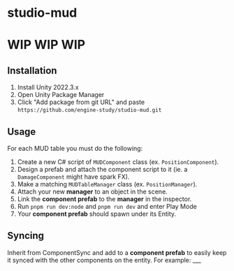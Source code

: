# studio-mud

# WIP WIP WIP

## Installation 
1. Install Unity 2022.3.x
2. Open Unity Package Manager
3. Click "Add package from git URL" and paste `https://github.com/engine-study/studio-mud.git`

## Usage

For each MUD table you must do the following:

1. Create a new C# script of `MUDComponent` class (ex. `PositionComponent`).
2. Design a prefab and attach the component script to it (ie. a `DamageComponent` might have spark FX).
3. Make a matching `MUDTableManager` class (ex. `PositionManager`).
4. Attach your new **manager** to an object in the scene.
5. Link the **component prefab** to the **manager** in the inspector.
6. Run `pnpm run dev:node` and `pnpm run dev` and enter Play Mode
8. Your **component prefab** should spawn under its Entity.

## Syncing

Inherit from ComponentSync and add to a **component prefab** to easily keep it synced with the other components on the entity.
For example: ___

